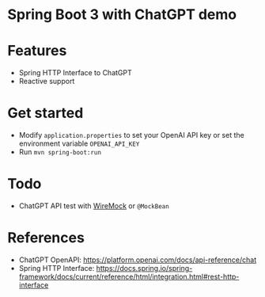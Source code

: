 Spring Boot 3 with ChatGPT demo
===============================

# Features

* Spring HTTP Interface to ChatGPT
* Reactive support

# Get started

* Modify `application.properties` to set your OpenAI API key or set the environment variable `OPENAI_API_KEY`
* Run `mvn spring-boot:run`

# Todo

* ChatGPT API test with [WireMock](https://wiremock.org/) or `@MockBean`

# References

* ChatGPT OpenAPI: https://platform.openai.com/docs/api-reference/chat
* Spring HTTP
  Interface: https://docs.spring.io/spring-framework/docs/current/reference/html/integration.html#rest-http-interface